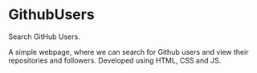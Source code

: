 # GithubUsers
Search GitHub Users.


A simple webpage, where we can search for Github users and view their repositories and followers.
Developed using HTML, CSS and JS.


